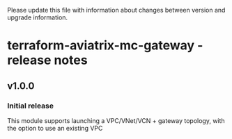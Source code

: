 Please update this file with information about changes between version and upgrade information.

# terraform-aviatrix-mc-gateway - release notes

## v1.0.0
### Initial release
This module supports launching a VPC/VNet/VCN + gateway topology, with the option to use an existing VPC

